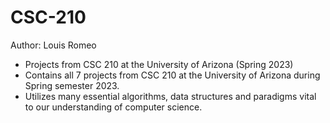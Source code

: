 # CSC-210
Author: Louis Romeo
- Projects from CSC 210 at the University of Arizona (Spring 2023)
- Contains all 7 projects from CSC 210 at the University of Arizona during Spring semester 2023.
- Utilizes many essential algorithms, data structures and paradigms vital to our understanding of computer science.
